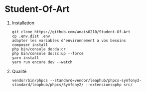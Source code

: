 
# Student-Of-Art

1. Installation
	```
	git clone https://github.com/anais0210/Student-Of-Art
	cp .env.dist .env
	adapter les variables d'environnement a vos besoins
	composer install
	php bin/console do:da:cr
	php bin/console do:sc:up --force
	yarn install
	yarn run encore dev --watch
	```

2. Qualité

	```
	vendor/bin/phpcs --standard=vendor/leaphub/phpcs-symfony2-standard/leaphub/phpcs/Symfony2/ --extensions=php src/	
	```

